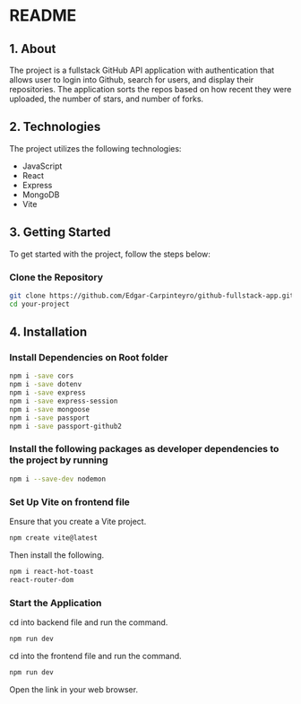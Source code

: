 # README

## 1. About

The project is a fullstack GitHub API application with authentication that allows user to login into Github, search for users, and display their repositories. The application sorts the repos based on how recent they were uploaded, the number of stars, and number of forks.

## 2. Technologies

The project utilizes the following technologies:

- JavaScript
- React
- Express
- MongoDB
- Vite

## 3. Getting Started

To get started with the project, follow the steps below:

### Clone the Repository

```bash
git clone https://github.com/Edgar-Carpinteyro/github-fullstack-app.git
cd your-project
```

## 4. Installation

### Install Dependencies on Root folder

```bash
npm i -save cors
npm i -save dotenv
npm i -save express
npm i -save express-session
npm i -save mongoose
npm i -save passport
npm i -save passport-github2
```

### Install the following packages as developer dependencies to the project by running

```bash
npm i --save-dev nodemon
```

### Set Up Vite on frontend file

Ensure that you create a Vite project. 
```bash
npm create vite@latest
```

Then install the following.
```bash
npm i react-hot-toast
react-router-dom
```

### Start the Application

cd into backend file and run the command.
```bash
npm run dev
```
cd into the frontend file and run the command.
```bash
npm run dev
```

Open the link in your web browser.
